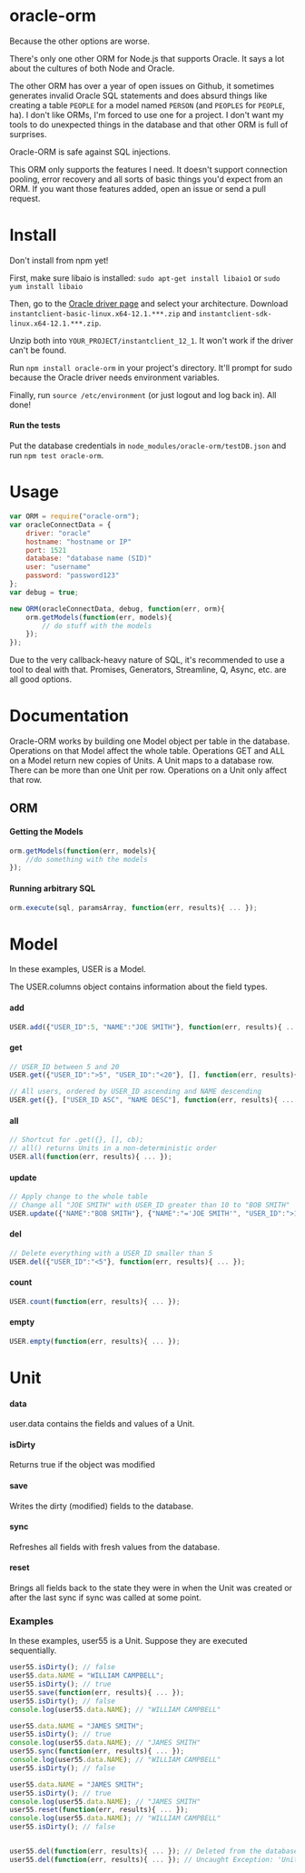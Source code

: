 oracle-orm
==========

Because the other options are worse.

There's only one other ORM for Node.js that supports Oracle. It says a lot about the cultures of both Node and Oracle.

The other ORM has over a year of open issues on Github, it sometimes generates invalid Oracle SQL statements and does absurd things like creating a table `PEOPLE` for a model named `PERSON` (and `PEOPLES` for `PEOPLE`, ha). I don't like ORMs, I'm forced to use one for a project. I don't want my tools to do unexpected things in the database and that other ORM is full of surprises.

Oracle-ORM is safe against SQL injections.

This ORM only supports the features I need. It doesn't support connection pooling, error recovery and all sorts of basic things you'd expect from an ORM. If you want those features added, open an issue or send a pull request.


# Install

Don't install from npm yet!

First, make sure libaio is installed: `sudo apt-get install libaio1` or `sudo yum install libaio`

Then, go to the [Oracle driver page](http://www.oracle.com/technetwork/database/features/instant-client/index-097480.html) and select your architecture. Download `instantclient-basic-linux.x64-12.1.***.zip` and `instantclient-sdk-linux.x64-12.1.***.zip`.

Unzip both into `YOUR_PROJECT/instantclient_12_1`. It won't work if the driver can't be found.

Run `npm install oracle-orm` in your project's directory. It'll prompt for sudo because the Oracle driver needs environment variables.

Finally, run `source /etc/environment` (or just logout and log back in). All done!


#### Run the tests

Put the database credentials in `node_modules/oracle-orm/testDB.json` and run `npm test oracle-orm`.


# Usage

```javascript
var ORM = require("oracle-orm");
var oracleConnectData = {
	driver: "oracle"
	hostname: "hostname or IP"
	port: 1521
	database: "database name (SID)"
	user: "username"
	password: "password123"
};
var debug = true;

new ORM(oracleConnectData, debug, function(err, orm){
	orm.getModels(function(err, models){
		// do stuff with the models
	});
});
```

Due to the very callback-heavy nature of SQL, it's recommended to use a tool to deal with that. Promises, Generators, Streamline, Q, Async, etc. are all good options.


# Documentation

Oracle-ORM works by building one Model object per table in the database. Operations on that Model affect the whole table. Operations GET and ALL on a Model return new copies of Units. A Unit maps to a database row. There can be more than one Unit per row. Operations on a Unit only affect that row.

## ORM

#### Getting the Models
```javascript
orm.getModels(function(err, models){
	//do something with the models
});
```

#### Running arbitrary SQL
```javascript
orm.execute(sql, paramsArray, function(err, results){ ... });
```

# Model

In these examples, USER is a Model.

The USER.columns object contains information about the field types.

#### add
```javascript
USER.add({"USER_ID":5, "NAME":"JOE SMITH"}, function(err, results){ ... });
```

#### get
```javascript
// USER_ID between 5 and 20
USER.get({"USER_ID":">5", "USER_ID":"<20"}, [], function(err, results){ ... });

// All users, ordered by USER_ID ascending and NAME descending
USER.get({}, ["USER_ID ASC", "NAME DESC"], function(err, results){ ... });
```

#### all
```javascript
// Shortcut for .get({}, [], cb);
// all() returns Units in a non-deterministic order
USER.all(function(err, results){ ... });
```

#### update
```javascript
// Apply change to the whole table
// Change all "JOE SMITH" with USER_ID greater than 10 to "BOB SMITH"
USER.update({"NAME":"BOB SMITH"}, {"NAME":"='JOE SMITH'", "USER_ID":">10"}, function(err, results){ ... });
```

#### del
```javascript
// Delete everything with a USER_ID smaller than 5
USER.del({"USER_ID":"<5"}, function(err, results){ ... });
```

#### count
```javascript
USER.count(function(err, results){ ... });
```

#### empty
```javascript
USER.empty(function(err, results){ ... });
```


# Unit

#### data
user.data contains the fields and values of a Unit.

#### isDirty
Returns true if the object was modified

#### save
Writes the dirty (modified) fields to the database.

#### sync
Refreshes all fields with fresh values from the database.

#### reset
Brings all fields back to the state they were in when the Unit was created or after the last sync if sync was called at some point.

### Examples

In these examples, user55 is a Unit. Suppose they are executed sequentially.

```javascript
user55.isDirty(); // false
user55.data.NAME = "WILLIAM CAMPBELL";
user55.isDirty(); // true
user55.save(function(err, results){ ... });
user55.isDirty(); // false
console.log(user55.data.NAME); // "WILLIAM CAMPBELL"

user55.data.NAME = "JAMES SMITH";
user55.isDirty(); // true
console.log(user55.data.NAME); // "JAMES SMITH"
user55.sync(function(err, results){ ... });
console.log(user55.data.NAME); // "WILLIAM CAMPBELL"
user55.isDirty(); // false

user55.data.NAME = "JAMES SMITH";
user55.isDirty(); // true
console.log(user55.data.NAME); // "JAMES SMITH"
user55.reset(function(err, results){ ... });
console.log(user55.data.NAME); // "WILLIAM CAMPBELL"
user55.isDirty(); // false


user55.del(function(err, results){ ... }); // Deleted from the database
user55.del(function(err, results){ ... }); // Uncaught Exception: 'Unit USER was deleted and doesn't exist anymore'
```
